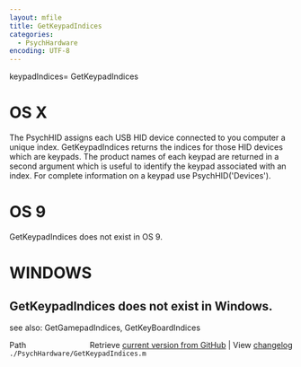 ```yaml
---
layout: mfile
title: GetKeypadIndices
categories:
  - PsychHardware
encoding: UTF-8
---
```


keypadIndices= GetKeypadIndices

# OS X

The PsychHID assigns each USB HID device connected to you computer a
unique index. GetKeypadIndices returns the indices for those HID
devices which are keypads.  The product names of each keypad are
returned in a second argument which is useful to identify the keypad
associated with an index.  For complete information on a keypad use
PsychHID\('Devices'\).

# OS 9

GetKeypadIndices does not exist in OS 9.

# WINDOWS

GetKeypadIndices does not exist in Windows.
----

see also: GetGamepadIndices, GetKeyBoardIndices


<div class="code_header" style="text-align:right;">
  <span style="float:left;">Path&nbsp;&nbsp;</span> <span class="counter">Retrieve <a href=
  "https://raw.github.com/Psychtoolbox-3/Psychtoolbox-3/beta/./PsychHardware/GetKeypadIndices.m">current version from GitHub</a> | View <a href=
  "https://github.com/Psychtoolbox-3/Psychtoolbox-3/commits/beta/./PsychHardware/GetKeypadIndices.m">changelog</a></span>
</div>
<div class="code">
  <code>./PsychHardware/GetKeypadIndices.m</code>
</div>
